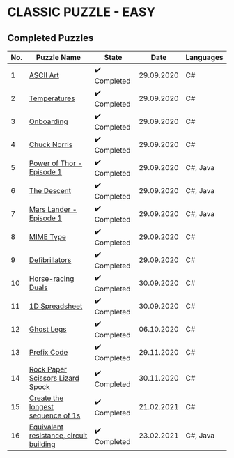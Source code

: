 # CLASSIC PUZZLE - EASY

## Completed Puzzles
| No. |                                                        Puzzle Name                                                        |             State            |    Date    | Languages |
|-----|---------------------------------------------------------------------------------------------------------------------------|------------------------------|------------|-----------|
| 1   | [ASCII Art](https://www.codingame.com/training/easy/ascii-art)                                                            | :heavy_check_mark: Completed | 29.09.2020 | C#        |
| 2   | [Temperatures](https://www.codingame.com/training/easy/temperatures)                                                      | :heavy_check_mark: Completed | 29.09.2020 | C#        |
| 3   | [Onboarding](https://www.codingame.com/training/easy/onboarding)                                                          | :heavy_check_mark: Completed | 29.09.2020 | C#        |
| 4   | [Chuck Norris](https://www.codingame.com/training/easy/chuck-norris)                                                      | :heavy_check_mark: Completed | 29.09.2020 | C#        |
| 5   | [Power of Thor - Episode 1](https://www.codingame.com/training/easy/power-of-thor-episode-1)                              | :heavy_check_mark: Completed | 29.09.2020 | C#, Java  |
| 6   | [The Descent](https://www.codingame.com/training/easy/the-descent)                                                        | :heavy_check_mark: Completed | 29.09.2020 | C#, Java  |
| 7   | [Mars Lander   - Episode 1](https://www.codingame.com/training/easy/mars-lander-episode-1)                                | :heavy_check_mark: Completed | 29.09.2020 | C#, Java  |
| 8   | [MIME Type](https://www.codingame.com/training/easy/mime-type)                                                            | :heavy_check_mark: Completed | 29.09.2020 | C#        |
| 9   | [Defibrillators](https://www.codingame.com/training/easy/defibrillators)                                                  | :heavy_check_mark: Completed | 29.09.2020 | C#        |
| 10  | [Horse-racing Duals](https://www.codingame.com/training/easy/horse-racing-duals)                                          | :heavy_check_mark: Completed | 30.09.2020 | C#        |
| 11  | [1D Spreadsheet](https://www.codingame.com/training/easy/1d-spreadsheet)                                                  | :heavy_check_mark: Completed | 30.09.2020 | C#        |
| 12  | [Ghost Legs](https://www.codingame.com/training/easy/ghost-legs)                                                          | :heavy_check_mark: Completed | 06.10.2020 | C#        |
| 13  | [Prefix Code](https://www.codingame.com/training/easy/prefix-code)                                                        | :heavy_check_mark: Completed | 29.11.2020 | C#        |
| 14  | [Rock Paper Scissors Lizard Spock](https://www.codingame.com/training/easy/rock-paper-scissors-lizard-spock)              | :heavy_check_mark: Completed | 30.11.2020 | C#        |
| 15  | [Create the longest sequence of 1s](https://www.codingame.com/training/easy/create-the-longest-sequence-of-1s)            | :heavy_check_mark: Completed | 21.02.2021 | C#        |
| 16  | [Equivalent resistance, circuit building](https://www.codingame.com/training/easy/equivalent-resistance-circuit-building) | :heavy_check_mark: Completed | 23.02.2021 | C#, Java  |

<!-- Commented out
| 17  | [Dungeons and Maps](https://www.codingame.com/training/easy/dungeons-and-maps)                                            | :x: Not Completed            |            |           |
| 18  | [Rectangle Partition]()   | :x: Not Completed            |            |           |
| 19  | [Encryption/Decryption of Enigma Machine]()   | :x: Not Completed            |            |           |
| 20  | [Lumen]()   | :x: Not Completed            |            |           |
| 21  | [A Child's Play]()   | :x: Not Completed            |            |           |
| 22  | [Sudoku Validator]()   | :x: Not Completed            |            |           |
| 23  | [Graffiti on the Fence]()   | :x: Not Completed            |            |           |
| 24  | [Detective Pikaptcha EP1]()   | :x: Not Completed            |            |           |
| 25  | [Detective pikapthca EP2]()   | :x: Not Completed            |            |           |
| 26  | [Bank Robbers]()   | :x: Not Completed            |            |           |
| 27  | [The River I.]()   | :x: Not Completed            |            |           |
| 28  | [7-Segment Scanner]()   | :x: Not Completed            |            |           |
| 29  | [Robot Show]()   | :x: Not Completed            |            |           |
| 30  | [Brackets, Extreme Edition.]()   | :x: Not Completed            |            |           |
| 31  | [Number Theory, Data Types]()   | :x: Not Completed            |            |           |
| 32  | [1D Bush Fire]()   | :x: Not Completed            |            |           |
| 33  | [orDer oF succeSsion]()   | :x: Not Completed            |            |           |
| 34  | [The River II.]()   | :x: Not Completed            |            |           |
| 35  | [Happy Numbers]()   | :x: Not Completed            |            |           |
| 36  | [The Lost Child.Episode-1]()   | :x: Not Completed            |            |           |
| 37  | [Reverse FizzBuzz]()   | :x: Not Completed            |            |           |
| 38  | [A mountain of a mole hill]()   | :x: Not Completed            |            |           |
| 39  | [Van Eck's Sequence]()   | :x: Not Completed            |            |           |
| 40  | [Plague, Jr]()   | :x: Not Completed            |            |           |
| 41  | [Blowing Fuse]()   | :x: Not Completed            |            |           |
| 42  | [Dead Men's Shot]()   | :x: Not Completed            |            |           |
| 43  | [Credit Card Verifier (Luhn's Algorithm)]()   | :x: Not Completed            |            |           |
| 44  | [Benford's Law]()   | :x: Not Completed            |            |           |
| 45  | [The Travelling Salesman Problem]()   | :x: Not Completed            |            |           |
| 46  | [May the Triforce Be With You!]()   | :x: Not Completed            |            |           |
| 47  | [Darts]()   | :x: Not Completed            |            |           |
| 48  | [TicTacToe]()   | :x: Not Completed            |            |           |
| 49  | [XML MDF-2016]()   | :x: Not Completed            |            |           |
| 50  | [Add'em Up]()   | :x: Not Completed            |            |           |
| 51  | [Balanced Ternary Computer: Encoder]()   | :x: Not Completed            |            |           |
| 52  | [Extended Hamming Codes]()   | :x: Not Completed            |            |           |
| 53  | [Organic Compounds]()   | :x: Not Completed            |            |           |
| 54  | [Brick in the wall]()   | :x: Not Completed            |            |           |
| 55  | [Rugby Score]()   | :x: Not Completed            |            |           |
| 56  | [Count as I count]()   | :x: Not Completed            |            |           |
| 57  | [Nature of quadrilaterals]()   | :x: Not Completed            |            |           |
| 58  | [Self-driving car testing]()   | :x: Not Completed            |            |           |
| 59  | [Pirate's treasure]()   | :x: Not Completed            |            |           |
| 60  | [Horse-racing Hyperduals]()   | :x: Not Completed            |            |           |
| 61  | [Disordered First Contact]()   | :x: Not Completed            |            |           |
| 62  | [Rooks Movement]()   | :x: Not Completed            |            |           |
| 63  | [The Electrician Apprentice]()   | :x: Not Completed            |            |           |
| 64  | [Simple Awalé]()   | :x: Not Completed            |            |           |
| 65  | [Bulk Email Generator]()   | :x: Not Completed            |            |           |
| 66  | [1x1x1 Rubik's cube movements]()   | :x: Not Completed            |            |           |
| 67  | [Are The Clumps Normal]()   | :x: Not Completed            |            |           |
| 68  | [Text formatting]()   | :x: Not Completed            |            |           |
| 69  | [Rectangular block spinner]()   | :x: Not Completed            |            |           |
| 70  | [Murder in the village!]()   | :x: Not Completed            |            |           |
| 71  | [Auto pickup]()   | :x: Not Completed            |            |           |
| 72  | [Monday Tuesday Happy Days]()   | :x: Not Completed            |            |           |
| 73  | [Jack Silver: The Casino]()   | :x: Not Completed            |            |           |
| 74  | [Is that a possible word? EP1]()   | :x: Not Completed            |            |           |
| 75  | [Stall tilt]()   | :x: Not Completed            |            |           |
| 76  | [ISBN Check digit]()   | :x: Not Completed            |            |           |
| 77  | [Hunger Games]()   | :x: Not Completed            |            |           |
| 78  | [What's so complex about Madelbrot?]()   | :x: Not Completed            |            |           |
| 79  | [The Dart 101]()   | :x: Not Completed            |            |           |
| 80  | [Smooth!]()   | :x: Not Completed            |            |           |
| 81  | [Dolbear's Law]()   | :x: Not Completed            |            |           |
| 82  | [Morrelet's Random lines]()   | :x: Not Completed            |            |           |
| 83  | [Hello, World!]()   | :x: Not Completed            |            |           |
| 84  | [Flip The Sign]()   | :x: Not Completed            |            |           |
| 85  | [How time flies]()   | :x: Not Completed            |            |           |
| 86  | [Hooch Clash]()   | :x: Not Completed            |            |           |
-->